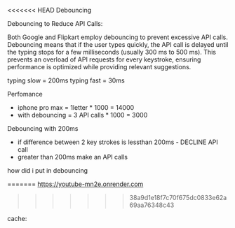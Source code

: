 <<<<<<< HEAD
Debouncing 

Debouncing to Reduce API Calls:

Both Google and Flipkart employ debouncing to prevent excessive API calls. Debouncing means that if the user types quickly, the API call is delayed until the typing stops for a few milliseconds (usually 300 ms to 500 ms). This prevents an overload of API requests for every keystroke, ensuring performance is optimized while providing relevant suggestions.


typing slow = 200ms
typing fast = 30ms

Perfomance 
  - iphone pro max = 1letter * 1000 = 14000
  - with debouncing = 3 API calls * 1000 = 3000


  Debouncing with 200ms
   - if difference between 2 key strokes is lessthan 200ms - DECLINE API call
   - greater than 200ms make an API calls

   how did i put in debouncing 
   
=======
https://youtube-mn2e.onrender.com
>>>>>>> 38a9d1e18f7c70f675dc0833e62a69aa76348c43

cache:

